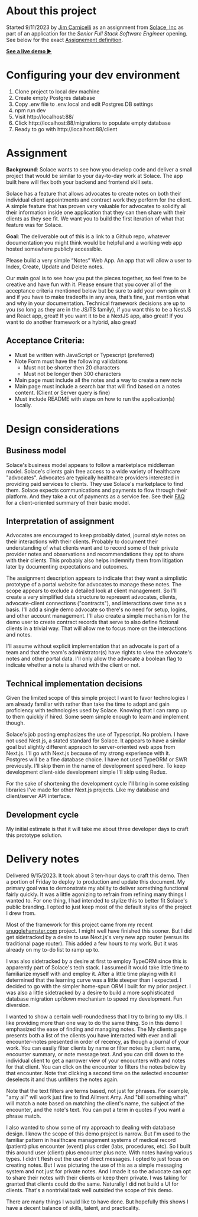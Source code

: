# About this project

Started 9/11/2023 by [Jim Carnicelli](https://jimcarnicelli.com) as an assignment from [Solace, Inc](https://www.solace.health/) as part of an application for the *Senior Full Stack Software Engineer* opening. See below for the exact [Assignement definition](#assignment).

**[See a live demo ▶](http://jimcarnicelli.com:88/)**


# Configuring your dev environment

1. Clone project to local dev machine
2. Create empty Postgres database
3. Copy .env file to .env.local and edit Postgres DB settings
4. npm run dev
5. Visit http://localhost:88/
6. Click http://localhost:88/migrations to populate empty database
7. Ready to go with http://localhost:88/client


# Assignment

**Background**: Solace wants to see how you develop code and deliver a small project that would be similar to your day-to-day work at Solace. The app built here will flex both your backend and frontend skill sets.

Solace has a feature that allows advocates to create notes on both their individual client appointments and contract work they perform for the client. A simple feature that has proven very valuable for advocates to solidify all their information inside one application that they can then share with their clients as they see fit. We want you to build the first iteration of what that feature was for Solace.

**Goal**: The deliverable out of this is a link to a Github repo, whatever documentation you might think would be helpful and a working web app hosted somewhere publicly accessible.

Please build a very simple “Notes” Web App. An app that will allow a user to Index, Create, Update and Delete notes.

Our main goal is to see how you put the pieces together, so feel free to be creative and have fun with it. Please ensure that you cover all of the acceptance criteria mentioned below but be sure to add your own spin on it and if you have to make tradeoffs in any area, that’s fine, just mention what and why in your documentation. Technical framework decisions are up to you (so long as they are in the JS/TS family), if you want this to be a NestJS and React app, great! If you want it to be a NextJS app, also great! If you want to do another framework or a hybrid, also great!

## Acceptance Criteria:

* Must be written with JavaScript or Typescript (preferred)
* Note Form must have the following validations
    * Must not be shorter then 20 characters
    * Must not be longer then 300 characters
* Main page must include all the notes and a way to create a new note
* Main page must include a search bar that will find based on a notes content. (Client or Server query is fine)
* Must include README with steps on how to run the application(s) locally.


# Design considerations

## Business model

Solace's business model appears to follow a marketplace middleman model. Solace's clients gain free access to a wide variety of healthcare "advocates". Advocates are typically healthcare providers interested in providing paid services to clients. They use Solace's marketplace to find them. Solace expects communications and payments to flow through their platform. And they take a cut of payments as a service fee. See their [FAQ](https://www.solace.health/faq) for a client-oriented summary of their basic model.

## Interpretation of assignment

Advocates are encouraged to keep probably dated, journal style notes on their interactions with their clients. Probably to document their understanding of what clients want and to record some of their private provider notes and observations and recommendations they opt to share with their clients. This probably also helps indemnify them from litigation later by documenting expectations and outcomes.

The assignment description appears to indicate that they want a simplistic prototype of a portal website for advocates to manage these notes. The scope appears to exclude a detailed look at client management. So I'll create a very simplified data structure to represent advocates, clients, advocate-client connections ("contracts"), and interactions over time as a basis. I'll add a single demo advocate so there's no need for setup, logins, and other account management. I'll also create a simple mechanism for the demo user to create contract records that serve to also define fictional clients in a trivial way. That will allow me to focus more on the interactions and notes.

I'll assume without explicit implementation that an advocate is part of a team and that the team's administrator(s) have rights to view the advocate's notes and other portal data. I'll only allow the advocate a boolean flag to indicate whether a note is shared with the client or not.

## Technical implementation decisions

Given the limited scope of this simple project I want to favor technologies I am already familiar with rather than take the time to adopt and gain proficiency with technologies used by Solace. Knowing that I can ramp up to them quickly if hired. Some seem simple enough to learn and implement though.

Solace's job posting emphasizes the use of Typescript. No problem. I have not used Nest.js, a stated standard for Solace. It appears to have a similar goal but slightly different appraoch to server-oriented web apps from Next.js. I'll go wtih Next.js because of my strong experience with it. Postgres will be a fine database choice. I have not used TypeORM or SWR previously. I'll skip them in the name of development speed here. To keep development client-side development simple I'll skip using Redux.

For the sake of shortening the development cycle I'll bring in some existing libraries I've made for other Next.js projects. Like my database and client/server API interface.

## Development cycle

My initial estimate is that it will take me about three developer days to craft this prototype solution.


# Delivery notes

Delivered 9/15/2023. It took about 3 ten-hour days to craft this demo. Then a portion of Friday to deploy to production and update this document. My primary goal was to demonstrate my ability to deliver something functional fairly quickly. It was a little agonizing to refrain from refining many things I wanted to. For one thing, I had intended to stylize this to better fit Solace's public branding. I opted to just keep most of the default styles of the project I drew from.

Most of the framework for this project came from my recent [snugglehamster.com](https://snugglehamster.com) project.
I might well have finished this sooner. But I did get sidetracked by a desire to use Next.js's very new app router (versus its traditional page router). This added a few hours to my work. But it was already on my to-do list to ramp up to.

I was also sidetracked by a desire at first to employ TypeORM since this is apparently part of Solace's tech stack. I assumed it would take little time to familiarize myself with and employ it. After a little time playing with it I determined that the learning curve was a little steeper than I expected. I decided to go with the simpler home-spun ORM I built for my prior project. I was also a little sidetracked by a desire to build a more sophisticated database migration up/down mechanism to speed my development. Fun diversion.

I wanted to show a certain well-roundedness that I try to bring to my UIs. I like providing more than one way to do the same thing. So in this demo I emphasized the ease of finding and managing notes. The My clients page presents both a list of the clients you have interacted with ever and all encounter-notes presented in order of recency, as though a journal of your work. You can easily filter clients by name or filter notes by client name, encounter summary, or note message text. And you can drill down to the individual client to get a narrower view of your encounters with and notes for that client. You can click on the encounter to filters the notes below by that encounter. Note that clicking a second time on the selected encounter deselects it and thus unfilters the notes again.

Note that the text filters are terms based, not just for phrases. For example, "amy ail" will work just fine to find Ailment Amy. And "bill something what" will match a note based on matching the client's name, the subject of the encounter, and the note's text. You can put a term in quotes if you want a phrase match.

I also wanted to show some of my approach to dealing with database design. I know the scope of this demo project is narrow. But I'm used to the familiar pattern in healthcare management systems of medical record (patient) plus encounter (event) plus order (labs, procedures, etc). So I built this around user (client) plus encounter plus note. With notes having various types. I didn't flesh out the use of direct messages. I opted to just focus on creating notes. But I was picturing the use of this as a simple messaging system and not just for private notes. And I made it so the advocate can opt to share their notes with their clients or keep them private. I was taking for granted that clients could do the same. Naturally I did not build a UI for clients. That's a nontrivial task well outsided the scope of this demo.

There are many things I would like to have done. But hopefully this shows I have a decent balance of skills, talent, and practicality.
